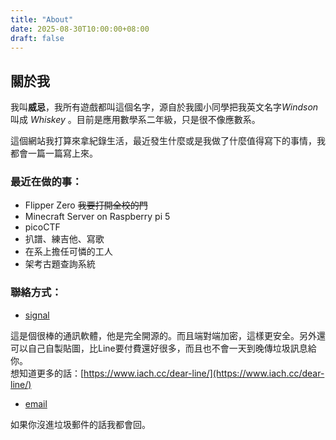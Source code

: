```yaml
---
title: "About"
date: 2025-08-30T10:00:00+08:00
draft: false
---
```


## 關於我

我叫**威忌**，我所有遊戲都叫這個名字，源自於我國小同學把我英文名字*Windson* 叫成 *Whiskey* 。目前是應用數學系二年級，只是很不像應數系。

這個網站我打算來拿紀錄生活，最近發生什麼或是我做了什麼值得寫下的事情，我都會一篇一篇寫上來。

### 最近在做的事：  
- Flipper Zero  ~~我要打開全校的門~~
- Minecraft Server on Raspberry pi 5
- picoCTF
- 扒譜、練吉他、寫歌
- 在系上擔任可憐的工人
- 架考古題查詢系統
 
### 聯絡方式：

- [signal](https://signal.me/#eu/D5RNM8hXXllyXDyjR5QZuFFLc3mTv1cvwVKjpfFnwFVMvHI-XXpGAp0JuUO-zsrf)  
  
這是個很棒的通訊軟體，他是完全開源的。而且端對端加密，這樣更安全。另外還可以自己自製貼圖，比Line要付費還好很多，而且也不會一天到晚傳垃圾訊息給你。  
想知道更多的話：[https://www.iach.cc/dear-line/](https://www.iach.cc/dear-line/)

- [email](mailto:info@windson.cc)

如果你沒進垃圾郵件的話我都會回。


